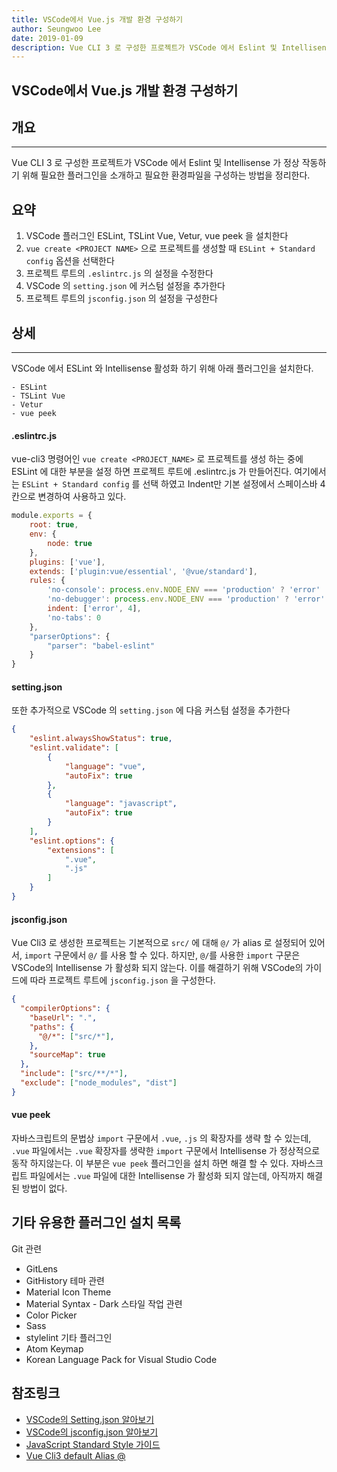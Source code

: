 ```yaml
---
title: VSCode에서 Vue.js 개발 환경 구성하기
author: Seungwoo Lee
date: 2019-01-09
description: Vue CLI 3 로 구성한 프로젝트가 VSCode 에서 Eslint 및 Intellisense 가 정상 작동하기 위해 필요한 플러그인을 소개하고 필요한 환경파일을 구성하는 방법을 정리한다.
---
```


VSCode에서 Vue.js 개발 환경 구성하기
------------------------------------------
## 개요 
---
Vue CLI 3 로 구성한 프로젝트가 VSCode 에서 Eslint 및 Intellisense 가 정상 작동하기 위해 필요한 플러그인을 소개하고 필요한 환경파일을 구성하는 방법을 정리한다.


## 요약
1. VSCode 플러그인 ESLint, TSLint Vue, Vetur, vue peek 을 설치한다 
2. `vue create <PROJECT NAME>` 으로 프로젝트를 생성할 때 `ESLint + Standard config` 옵션을 선택한다
3. 프로젝트 루트의 `.eslintrc.js` 의 설정을 수정한다
4. VSCode 의 `setting.json` 에 커스텀 설정을 추가한다
5. 프로젝트 루트의 `jsconfig.json` 의 설정을 구성한다



## 상세 
---

VSCode 에서 ESLint 와 Intellisense 활성화 하기 위해 아래 플러그인을 설치한다.

    - ESLint 
    - TSLint Vue
    - Vetur
    - vue peek 

#### .eslintrc.js
vue-cli3 명령어인 `vue create <PROJECT_NAME>` 로 프로젝트를 생성 하는 중에 ESLint 에 대한 부분을 설정 하면 프로젝트 루트에 .eslintrc.js 가 만들어진다. 여기에서는 `ESLint + Standard config` 를 선택 하였고 Indent만 기본 설정에서 스페이스바 4칸으로 변경하여 사용하고 있다.

```js
module.exports = {
    root: true,
    env: {
        node: true
    },
    plugins: ['vue'],
    extends: ['plugin:vue/essential', '@vue/standard'],
    rules: {
        'no-console': process.env.NODE_ENV === 'production' ? 'error' : 'off',
        'no-debugger': process.env.NODE_ENV === 'production' ? 'error' : 'off',
        indent: ['error', 4],
        'no-tabs': 0
    },
    "parserOptions": {
        "parser": "babel-eslint"
    }
}
```

#### setting.json
또한 추가적으로 VSCode 의 `setting.json` 에 다음 커스텀 설정을 추가한다 
```json
{
    "eslint.alwaysShowStatus": true,
	"eslint.validate": [
		{
            "language": "vue",
            "autoFix": true
        },
        {
            "language": "javascript",
            "autoFix": true
        }
    ],
    "eslint.options": {
        "extensions": [
            ".vue",
            ".js"
        ]
    }
}
```

#### jsconfig.json
Vue Cli3 로 생성한 프로젝트는 기본적으로 `src/` 에 대해 `@/` 가 alias 로 설정되어 있어서, `import` 구문에서 `@/` 를 사용 할 수 있다. 하지만, `@/`를 사용한 `import` 구문은 VSCode의 Intellisense 가 활성화 되지 않는다. 이를 해결하기 위해 VSCode의 가이드에 따라 프로젝트 루트에 `jsconfig.json` 을 구성한다.

```json
{
  "compilerOptions": {
    "baseUrl": ".",
    "paths": {
      "@/*": ["src/*"],
    },
    "sourceMap": true
  },
  "include": ["src/**/*"],
  "exclude": ["node_modules", "dist"]
}

```

#### vue peek

자바스크립트의 문법상 `import` 구문에서 `.vue`, `.js` 의 확장자를 생략 할 수 있는데, `.vue` 파일에서는 `.vue` 확장자를 생략한 `import` 구문에서 Intellisense 가 정상적으로 동작 하지않는다. 이 부분은 `vue peek` 플러그인을 설치 하면 해결 할 수 있다. 자바스크립트 파일에서는 `.vue` 파일에 대한 Intellisense 가 활성화 되지 않는데, 아직까지 해결 된 방법이 없다.



## 기타 유용한 플러그인 설치 목록 
Git 관련 
- GitLens 
- GitHistory 
테마 관련 
- Material Icon Theme
- Material Syntax - Dark 
스타일 작업 관련
- Color Picker 
- Sass
- stylelint
기타 플러그인 
- Atom Keymap 
- Korean Language Pack for Visual Studio Code 

## 참조링크

* [VSCode의 Setting.json 알아보기](https://vscode.readthedocs.io/en/latest/getstarted/settings/)
* [VSCode의 jsconfig.json 알아보기](https://code.visualstudio.com/docs/languages/jsconfig)
* [JavaScript Standard Style 가이드](https://standardjs.com/)
* [Vue Cli3 default Alias @](https://github.com/vuejs/vue-cli/blob/ff57b8f55fa69873f643e418cfe6d4842d7c7674/packages/%40vue/cli-service/lib/config/base.js#L49-L50)



